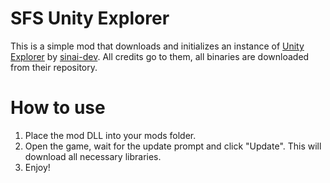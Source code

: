 # SFS Unity Explorer
This is a simple mod that downloads and initializes an instance of [Unity Explorer](https://github.com/sinai-dev/UnityExplorer) by [sinai-dev](https://github.com/sinai-dev). All credits go to them, all binaries are downloaded from their repository.

# How to use
1. Place the mod DLL into your mods folder.
2. Open the game, wait for the update prompt and click "Update". This will download all necessary libraries.
3. Enjoy!
